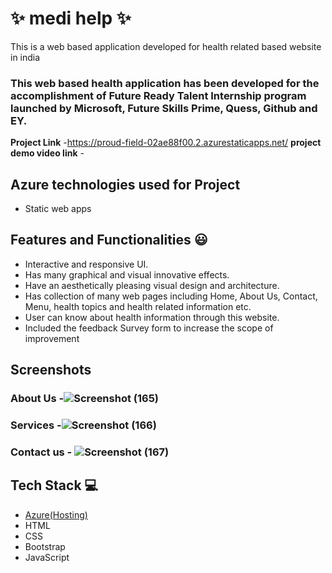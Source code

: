 # ✨  medi help ✨

This is a web based application developed for health related based website in india

### This web based health application has been developed for the accomplishment of Future Ready Talent Internship program launched by Microsoft, Future Skills Prime, Quess, Github and EY.


**Project Link** -https://proud-field-02ae88f00.2.azurestaticapps.net/
**project demo video link** - 
## Azure technologies used for Project

- Static web apps

## Features and Functionalities 😃

- Interactive and responsive UI.
- Has many graphical and visual innovative effects.
- Have an aesthetically pleasing visual design and architecture.
- Has collection of many web pages including Home, About Us, Contact, Menu, health topics and health related information etc.
- User can know about health information through this website.
- Included the feedback Survey form to increase the scope of improvement 

## Screenshots




   

### About Us -![Screenshot (165)](https://user-images.githubusercontent.com/116703029/202355089-d2dae285-44ee-4f8f-9f63-c184adc0c060.png)



### Services -![Screenshot (166)](https://user-images.githubusercontent.com/116703029/202355059-a4a1efbc-18d8-4f84-984e-43c72f10ab54.png)



### Contact us - ![Screenshot (167)](https://user-images.githubusercontent.com/116703029/202356409-d955aefb-4c7c-46cf-8bb7-71c506f50e9b.png)









## Tech Stack 💻

- [Azure(Hosting)](https://azure.microsoft.com/en-in/features/azure-portal/)
- HTML
- CSS
- Bootstrap
- JavaScript
